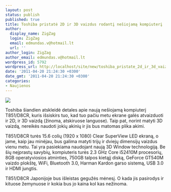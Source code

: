 ```yaml
---
layout: post
status: publish
published: true
title: Toshiba pristatė 2D ir 3D vaizdus rodantį nešiojamą kompiuterį
author:
  display_name: ZigZag
  login: ZigZag
  email: edmundas.v@hotmail.lt
  url: ''
author_login: ZigZag
author_email: edmundas.v@hotmail.lt
wordpress_id: 5792
wordpress_url: http://localhost/site/new/toshiba_pristate_2d_ir_3d_vaizdus_rodanti_nesiojama_kompiuteri/
date: '2011-04-20 21:24:30 +0300'
date_gmt: '2011-04-20 21:24:30 +0300'
categories:
- Naujienos
---
```

<div class="imgright"><img src="http://technews.lt/upload/bfa0a7b6ff44a8d827f248651b3ec215-359x373.jpg"  /></div>
<p>Toshiba šiandien atskleidė detales apie naują nešiojamą kompiuterį T851/D8CR, kuris išsiskirs tuo, kad tuo pačiu metu ekrane galės atvaizduoti ir 2D, ir 3D vaizdą (žinoma, atskiruose languose). Taip pat, norint matyti 3D vaizdą, nereikės naudoti jokių akinių ir jis bus matomas plika akimi.  </p>
<p>T851/D8CR turės 15.6 colių (1920 x 1080) Clear SuperView LED ekraną, o jame, kaip jau minėjau, bus galima matyti trijų ir dviejų dimensijų vaizdus vienu metu. Tai yra pasiekiama naudojant naują 3D Window technologiją.  Be šių neįprastų savybių, kompiuteris turės 2.3 GHz Core i52410M procesorių, 8GB operatyviosios atminties, 750GB talpos kietąjį diską, GeForce GT540M vaizdo plokštę, WiFi, Bluetooth 3.0, Harman Kardon garso sistemą, USB 3.0 ir HDMI jungtis.</p>
<p>T851/D8CR Japonijoje bus išleistas gegužės mėnesį. O kada jis pasirodys ir kituose žemynuose ir kokia bus jo kaina kol kas nežinoma.<br /></p>
